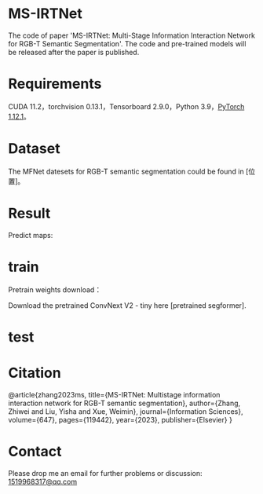 # MS-IRTNet
The code of paper 'MS-IRTNet: Multi-Stage Information Interaction Network for RGB-T Semantic Segmentation'. The code and pre-trained models will be released after the paper is published.

# Requirements
CUDA 11.2，torchvision 0.13.1，Tensorboard 2.9.0，Python 3.9，[PyTorch 1.12.1](https://github.com/huaaaliu/RGBX_Semantic_Segmentation/tree/main)。

# Dataset
The MFNet datesets for RGB-T semantic segmentation could be found in [位置]。

# Result
Predict maps: 

# train
Pretrain weights download：

Download the pretrained ConvNext V2 - tiny here [pretrained segformer].



# test 




# Citation
@article{zhang2023ms,
  title={MS-IRTNet: Multistage information interaction network for RGB-T semantic segmentation},
  author={Zhang, Zhiwei and Liu, Yisha and Xue, Weimin},
  journal={Information Sciences},
  volume={647},
  pages={119442},
  year={2023},
  publisher={Elsevier}
}

# Contact
Please drop me an email for further problems or discussion: 1519968317@qq.com
